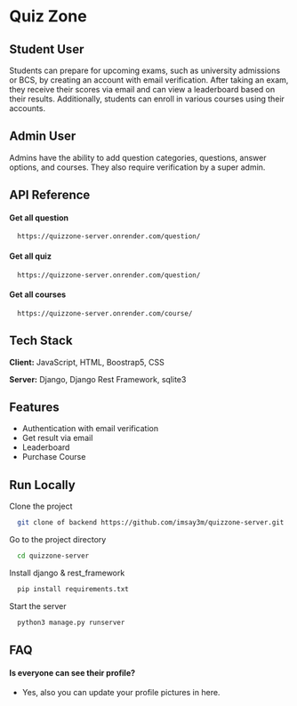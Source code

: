# Quiz Zone

## Student User

Students can prepare for upcoming exams, such as university admissions or BCS, by creating an account with email verification. After taking an exam, they receive their scores via email and can view a leaderboard based on their results. Additionally, students can enroll in various courses using their accounts.

## Admin User

Admins have the ability to add question categories, questions, answer options, and courses. They also require verification by a super admin.

## API Reference

#### Get all question

```http
  https://quizzone-server.onrender.com/question/
```

#### Get all quiz

```http
  https://quizzone-server.onrender.com/question/
```

#### Get all courses

```http
  https://quizzone-server.onrender.com/course/
```

## Tech Stack

**Client:** JavaScript, HTML, Boostrap5, CSS

**Server:** Django, Django Rest Framework, sqlite3

## Features

-   Authentication with email verification
-   Get result via email
-   Leaderboard
-   Purchase Course

## Run Locally

Clone the project

```zsh
  git clone of backend https://github.com/imsay3m/quizzone-server.git
```

Go to the project directory

```zsh
  cd quizzone-server
```

Install django & rest_framework

```zsh
  pip install requirements.txt
```

Start the server

```zsh
  python3 manage.py runserver
```

## FAQ

#### Is everyone can see their profile?

-   Yes, also you can update your profile pictures in here.
